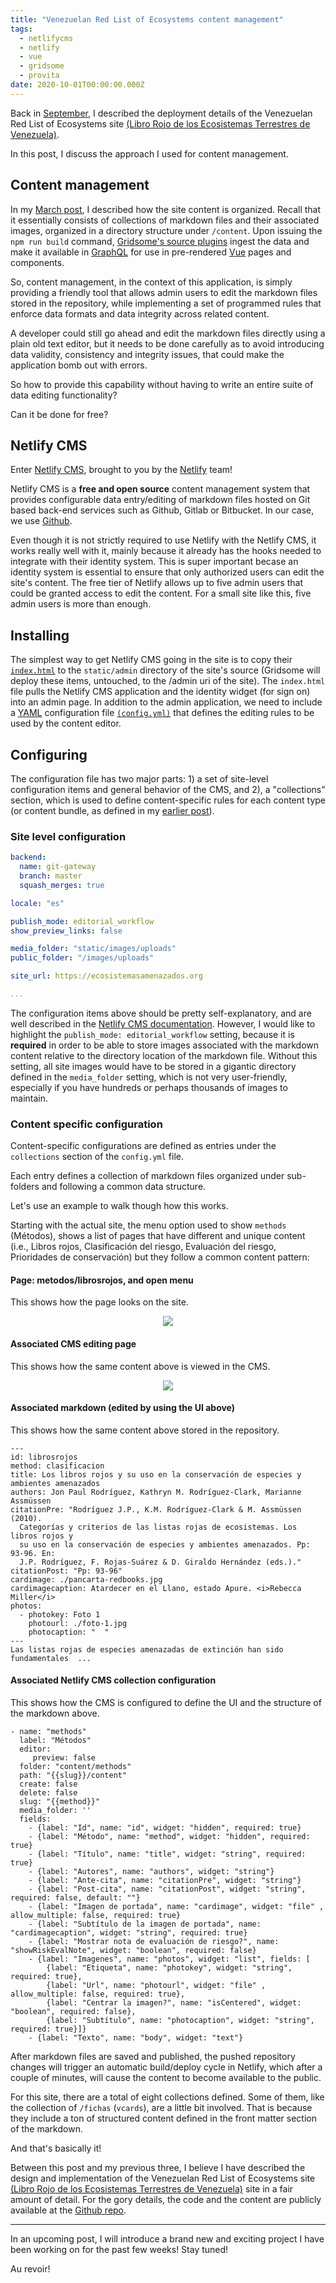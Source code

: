 ```yaml
---
title: "Venezuelan Red List of Ecosystems content management"
tags:
  - netlifycms
  - netlify
  - vue
  - gridsome
  - provita
date: 2020-10-01T00:00:00.000Z
---
```


Back in [September](https://morinricardo.com/post/2020-09-10-librorojoetv-deploy/), I described the deployment details of the Venezuelan Red List of Ecosystems site [(Libro Rojo de los Ecosistemas Terrestres de Venezuela)](https://ecosistemasamenazados.org/).

In this post, I discuss the approach I used for content management.

<!--more-->

## Content management

In my [March post](https://morinricardo.com/post/2020-03-23-librorojoetv/#content-organization), I described how the site content is organized. Recall that it essentially consists of collections of markdown files and their associated images, organized in a directory structure under ```/content```. Upon issuing the ```npm run build``` command, [Gridsome's source plugins](https://gridsome.org/docs/fetching-data/#import-with-source-plugins) ingest the data and make it available in [GraphQL](https://gridsome.org/docs/data-layer/) for use in pre-rendered [Vue](https://vuejs.org/) pages and components.

So, content management, in the context of this application, is simply providing a friendly tool that allows admin users to edit the markdown files stored in the repository, while implementing a set of programmed rules that enforce data formats and data integrity across related content.

A developer could still go ahead and edit the markdown files directly using a plain old text editor, but it needs to be done carefully as to avoid introducing data validity, consistency and integrity issues, that could make the application bomb out with errors.

So how to provide this capability without having to write an entire suite of data editing functionality?

Can it be done for free?

## Netlify CMS

Enter [Netlify CMS](https://www.netlifycms.org/), brought to you by the [Netlify](https://www.netlify.com/) team!

Netlify CMS is a **free and open source** content management system that provides configurable data entry/editing of markdown files hosted on Git based back-end services such as Github, Gitlab or Bitbucket. In our case, we use [Github](https://github.com/jimmyangel/librorojoetv).

Even though it is not strictly required to use Netlify with the Netlify CMS, it works really well with it, mainly because it already has the hooks needed to integrate with their identity system. This is super important becase an identity system is essential to ensure that only  authorized users can edit the site's content. The free tier of Netlify allows up to five admin users that could be granted access to edit the content. For a small site like this, five admin users is more than enough.

## Installing

The simplest way to get Netlify CMS going in the site is to copy their [```index.html```](https://github.com/jimmyangel/librorojoetv/blob/master/static/admin/index.html) to the ```static/admin``` directory of the site's source (Gridsome will deploy these items, untouched, to the /admin uri of the site). The ```index.html``` file pulls the Netlify CMS application and the identity widget (for sign on) into an admin page. In addition to the admin application, we need to include a [YAML](https://en.wikipedia.org/wiki/YAML) configuration file [```(config.yml)```](https://github.com/jimmyangel/librorojoetv/blob/master/static/admin/config.yml) that defines the editing rules to be used by the content editor.

## Configuring

The configuration file has two major parts: 1) a set of site-level configuration items and general behavior of the CMS, and 2), a "collections" section, which is used to define content-specific rules for each content type (or content bundle, as defined in my [earlier post](https://morinricardo.com/post/2020-03-23-librorojoetv/#content-organization)).


### Site level configuration

```yml
backend:
  name: git-gateway
  branch: master
  squash_merges: true

locale: "es"

publish_mode: editorial_workflow
show_preview_links: false

media_folder: "static/images/uploads"
public_folder: "/images/uploads"

site_url: https://ecosistemasamenazados.org

...
```

The configuration items above should be pretty self-explanatory, and are well described in the [Netlify CMS documentation](https://www.netlifycms.org/docs/configuration-options/). However, I would like to highlight the ```publish_mode: editorial_workflow``` setting, because it is **required** in order to be able to store  images associated with the markdown content relative to the directory location of the markdown file. Without this setting, all site images would have to be stored in a gigantic directory defined in the ```media_folder``` setting, which is not very user-friendly, especially if you have hundreds or perhaps thousands of images to maintain.

### Content specific configuration

Content-specific configurations are defined as entries under the ```collections``` section of the ```config.yml``` file.

Each entry defines a collection of markdown files organized under sub-folders and following a common data structure.

Let's use an example to walk though how this works.

Starting with the actual site, the menu option used to show ```methods``` (Métodos), shows a list of pages that have different and unique content (i.e., Libros rojos, Clasificación del riesgo, Evaluación del riesgo, Prioridades de conservación) but they follow a common content pattern:

#### Page: metodos/librosrojos, and open menu ####

This shows how the page looks on the site.

<p align="center">
  <img src="/images/uploads/librorojo-cms-1.png"/>
</p>

#### Associated CMS editing page

This shows how the same content above is viewed in the CMS.

<p align="center">
  <img src="/images/uploads/librorojo-cms-2.png"/>
</p>


#### Associated markdown (edited by using the UI above)

This shows how the same content above stored in the repository.

```
---
id: librosrojos
method: clasificacion
title: Los libros rojos y su uso en la conservación de especies y ambientes amenazados
authors: Jon Paul Rodríguez, Kathryn M. Rodríguez-Clark, Marianne Assmüssen
citationPre: "Rodríguez J.P., K.M. Rodríguez-Clark & M. Assmüssen (2010).
  Categorías y criterios de las listas rojas de ecosistemas. Los libros rojos y
  su uso en la conservación de especies y ambientes amenazados. Pp: 93-96. En:
  J.P. Rodríguez, F. Rojas-Suárez & D. Giraldo Hernández (eds.)."
citationPost: "Pp: 93-96"
cardimage: ./pancarta-redbooks.jpg
cardimagecaption: Atardecer en el Llano, estado Apure. <i>Rebecca Miller</i>
photos:
  - photokey: Foto 1
    photourl: ./foto-1.jpg
    photocaption: "  "
---
Las listas rojas de especies amenazadas de extinción han sido fundamentales  ...

```

#### Associated Netlify CMS collection configuration

This shows how the CMS is configured to define the UI and the structure of the markdown above.

```
- name: "methods"
  label: "Métodos"
  editor:
     preview: false
  folder: "content/methods"
  path: "{{slug}}/content"
  create: false
  delete: false
  slug: "{{method}}"
  media_folder: ''
  fields:
    - {label: "Id", name: "id", widget: "hidden", required: true}
    - {label: "Método", name: "method", widget: "hidden", required: true}
    - {label: "Título", name: "title", widget: "string", required: true}
    - {label: "Autores", name: "authors", widget: "string"}
    - {label: "Ante-cita", name: "citationPre", widget: "string"}
    - {label: "Post-cita", name: "citationPost", widget: "string", required: false, default: ""}
    - {label: "Imagen de portada", name: "cardimage", widget: "file" , allow_multiple: false, required: true}
    - {label: "Subtítulo de la imagen de portada", name: "cardimagecaption", widget: "string", required: true}
    - {label: "Mostrar nota de evaluación de riesgo?", name: "showRiskEvalNote", widget: "boolean", required: false}
    - {label: "Imagenes", name: "photos", widget: "list", fields: [
        {label: "Etiqueta", name: "photokey", widget: "string", required: true},
        {label: "Url", name: "photourl", widget: "file" , allow_multiple: false, required: true},
        {label: "Centrar la imagen?", name: "isCentered", widget: "boolean", required: false},
        {label: "Subtítulo", name: "photocaption", widget: "string", required: true}]}
    - {label: "Texto", name: "body", widget: "text"}
```

After markdown files are saved and published, the pushed repository changes will trigger an automatic build/deploy cycle in Netlify, which after a couple of minutes, will cause the content to become available to the public.

For this site, there are a total of eight collections defined. Some of them, like the collection of ```/fichas``` (```vcards```), are a little bit involved. That is because they include a ton of structured content defined in the front matter section of the markdown.

And that's basically it!

Between this post and my previous three, I believe I have described the design and implementation of the Venezuelan Red List of Ecosystems site [(Libro Rojo de los Ecosistemas Terrestres de Venezuela)](https://ecosistemasamenazados.org/) site in a fair amount of detail. For the gory details, the code and the content are publicly available at the [Github repo](https://github.com/jimmyangel/librorojoetv).

---

In an upcoming post, I will introduce a brand new and exciting project I have been working on for the past few weeks! Stay tuned!

Au revoir!
